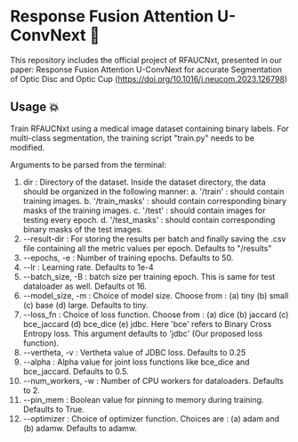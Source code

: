 # Response Fusion Attention U-ConvNext 🚀
This repository includes the official project of RFAUCNxt, presented in our paper: Response Fusion Attention U-ConvNext for accurate Segmentation of Optic Disc and Optic Cup (https://doi.org/10.1016/j.neucom.2023.126798) 


## Usage 💥

Train RFAUCNxt using a medical image dataset containing binary labels. For multi-class segmentation, the training script "train.py" needs to be modified.

Arguments to be parsed from the terminal:

1. dir : Directory of the dataset. Inside the dataset directory, the data should be organized in the following manner:
   a. '/train' : should contain training images.
   b. '/train_masks' : should contain corresponding binary masks of the training images.
   c. '/test' : should contain images for testing every epoch.
   d. '/test_masks' : should contain corresponding binary masks of the test images.
2. --result-dir : For storing the results per batch and finally saving the .csv file containing all the metric values per epoch. Defaults to "/results"
3. --epochs, -e : Number of training epochs. Defaults to 50.
4. --lr : Learning rate. Defaults to 1e-4
5. --batch_size, -B : batch size per training epoch. This is same for test dataloader as well. Defaults ot 16.
6. --model_size, -m :  Choice of model size. Choose from : (a) tiny (b) small (c) base (d) large. Defaults to tiny.
7. --loss_fn : Choice of loss function. Choose from : (a) dice (b) jaccard (c) bce_jaccard (d) bce_dice (e) jdbc. Here 'bce' refers to Binary Cross Entropy loss. This argument defaults to 'jdbc' (Our proposed loss function).
8. --vertheta, -v : Vertheta value of JDBC loss. Defaults to 0.25
9. --alpha : Alpha value for joint loss functions like bce_dice and bce_jaccard. Defaults to 0.5.
10. --num_workers, -w : Number of CPU workers for dataloaders. Defaults to 2.
11. --pin_mem : Boolean value for pinning to memory during training. Defaults to True.
12. --optimizer : Choice of optimizer function. Choices are : (a) adam and (b) adamw. Defaults to adamw.
    
